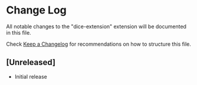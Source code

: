 # Change Log

All notable changes to the "dice-extension" extension will be documented in this file.

Check [Keep a Changelog](http://keepachangelog.com/) for recommendations on how to structure this file.

## [Unreleased]

- Initial release